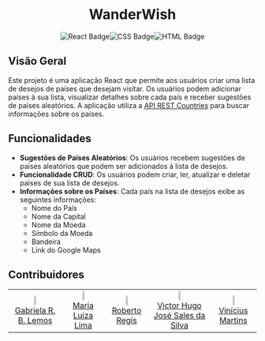 <h1 align="center">WanderWish</h1>
<p align="center"><img alt="React Badge" src="https://img.shields.io/badge/made_with-react-61DAFB?logo=React&logoColor=white"><img alt="CSS Badge" src="https://img.shields.io/badge/made_with-css-663399?logo=CSS&logoColor=white"><img alt="HTML Badge" src="https://img.shields.io/badge/made_with-html-E34F26?logo=HTML&logoColor=white"></p>

<h2>Visão Geral</h2>
    <p>
        Este projeto é uma aplicação React que permite aos usuários criar uma lista de desejos de países que desejam visitar. 
        Os usuários podem adicionar países à sua lista, visualizar detalhes sobre cada país e receber sugestões de países aleatórios. 
        A aplicação utiliza a <a href="https://restcountries.com/">API REST Countries</a> para buscar informações sobre os países.
    </p>

<h2>Funcionalidades</h2>
    <ul>
        <li><strong>Sugestões de Países Aleatórios</strong>: Os usuários recebem sugestões de países aleatórios que podem ser adicionados à lista de desejos.</li>
        <li><strong>Funcionalidade CRUD</strong>: Os usuários podem criar, ler, atualizar e deletar países de sua lista de desejos.</li>
        <li><strong>Informações sobre os Países</strong>: Cada país na lista de desejos exibe as seguintes informações:
            <ul>
                <li>Nome do País</li>
                <li>Nome da Capital</li>
                <li>Nome da Moeda</li>
                <li>Símbolo da Moeda</li>
                <li>Bandeira</li>
                <li>Link do Google Maps</li>
            </ul>
        </li>
    </ul>

<h2>Contribuidores</h2>

<table>
  <tbody>
    <tr>
      <td align="center"><a href="https://github.com/GabrielaRBLemos"><img src="https://github.com/GabrielaRBLemos.png" width="auto" height="8.25%"/><br>Gabriela R. B. Lemos</a></td>
      <td align="center"><a href="https://github.com/mlrlima/"><img src="https://github.com/mlrlima.png" width="auto" height="8.25%"/><br>Maria Luiza Lima</a></td>
            <td align="center"><a href="https://github.com/Roberto20deluxe/"><img src="https://github.com/Roberto20deluxe.png" width="auto" height="8.25%"/><br>Roberto Regis</a></td>
      <td align="center"><a href="https://github.com/VictorHugoJSS"><img src="https://github.com/VictorHugoJSS.png" width="auto" height="8.25%"/><br>Victor Hugo José Sales da Silva</a></td>
      <td align="center"><a href="https://github.com/vini-mgan"><img src="https://github.com/vini-mgan.png" width="auto" height="8.25%"/><br>Vinícius Martins</a></td>
    </tr>
  </tbody>
</table>
